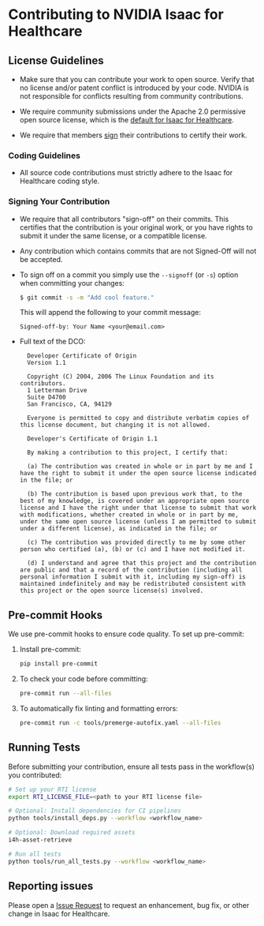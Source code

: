 # Contributing to NVIDIA Isaac for Healthcare

## License Guidelines

- Make sure that you can contribute your work to open source. Verify that no license and/or patent conflict is introduced by your code. NVIDIA is not responsible for conflicts resulting from community contributions.

- We require community submissions under the Apache 2.0 permissive open source license, which is the [default for Isaac for Healthcare](./LICENSE).

- We require that members [sign](#signing-your-contribution) their contributions to certify their work.

### Coding Guidelines

- All source code contributions must strictly adhere to the Isaac for Healthcare coding style.

### Signing Your Contribution

* We require that all contributors "sign-off" on their commits. This certifies that the contribution is your original work, or you have rights to submit it under the same license, or a compatible license.

* Any contribution which contains commits that are not Signed-Off will not be accepted.

* To sign off on a commit you simply use the `--signoff` (or `-s`) option when committing your changes:
  ```bash
  $ git commit -s -m "Add cool feature."
  ```
  This will append the following to your commit message:
  ```
  Signed-off-by: Your Name <your@email.com>
  ```

* Full text of the DCO:

  ```
    Developer Certificate of Origin
    Version 1.1

    Copyright (C) 2004, 2006 The Linux Foundation and its contributors.
    1 Letterman Drive
    Suite D4700
    San Francisco, CA, 94129

    Everyone is permitted to copy and distribute verbatim copies of this license document, but changing it is not allowed.
  ```

  ```
    Developer's Certificate of Origin 1.1

    By making a contribution to this project, I certify that:

    (a) The contribution was created in whole or in part by me and I have the right to submit it under the open source license indicated in the file; or

    (b) The contribution is based upon previous work that, to the best of my knowledge, is covered under an appropriate open source license and I have the right under that license to submit that work with modifications, whether created in whole or in part by me, under the same open source license (unless I am permitted to submit under a different license), as indicated in the file; or

    (c) The contribution was provided directly to me by some other person who certified (a), (b) or (c) and I have not modified it.

    (d) I understand and agree that this project and the contribution are public and that a record of the contribution (including all personal information I submit with it, including my sign-off) is maintained indefinitely and may be redistributed consistent with this project or the open source license(s) involved.
  ```

## Pre-commit Hooks

We use pre-commit hooks to ensure code quality. To set up pre-commit:

1. Install pre-commit:
   ```bash
   pip install pre-commit
   ```

2. To check your code before committing:
   ```bash
   pre-commit run --all-files
   ```

3. To automatically fix linting and formatting errors:
   ```bash
   pre-commit run -c tools/premerge-autofix.yaml --all-files
   ```

## Running Tests

Before submitting your contribution, ensure all tests pass in the workflow(s) you contributed:

```bash
# Set up your RTI license
export RTI_LICENSE_FILE=<path to your RTI license file>

# Optional: Install dependencies for CI pipelines
python tools/install_deps.py --workflow <workflow_name>

# Optional: Download required assets
i4h-asset-retrieve

# Run all tests
python tools/run_all_tests.py --workflow <workflow_name>
```

## Reporting issues

Please open a [Issue Request](https://github.com/isaac-for-healthcare/i4h-workflows/issues) to request an enhancement, bug fix, or other change in Isaac for Healthcare.
